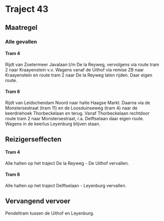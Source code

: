 # Traject 43
## Maatregel
### Alle gevallen

#### Tram 4
Rijdt van Zoetermeer Javalaan t/m De la Reyweg, vervolgens via route tram 2 naar Kraayenstein v.v.
Wagens vanaf de Uithof via remise ZB naar Kraayenstein en route tram 2 naar De la Reyweg laten rijden. Daar eigen route.

#### Tram 6
Rijdt van Leidschendam Noord naar halte Haagse Markt. Daarna via de Monstersestraat (tram 11) en de Loosduinseweg (tram 4) naar de keerdriehoek Thorbeckelaan en terug.
Vanaf Thorbeckelaan rechtdoor route tram 2 naar Monstersestraat, r.a. Delftselaan daar eigen route.
Wagens in de keerlus Leyenburg blijven staan.

## Reizigerseffecten

#### Tram 4
Alle halten op het traject De la Reyweg - De Uithof vervallen.

#### Tram 6
Alle halten op het traject Delftselaan - Leyenburg vervallen.

## Vervangend vervoer
Pendeltram tussen de Uithof en Leyenburg.
